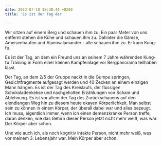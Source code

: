 ```yaml
---
date: 2022-07-18 18:38:44 +0200
title: 'Es ist der Tag der '

---
```

Wir sitzen auf einem Berg und schauen ihm zu. Ein paar Meter von uns entfernt stehen die Kühe und schauen ihm zu. Dahinter die Gämse, Ameisenhaufen und Alpensalamander - alle schauen ihm zu. Er kann Kung-fu.

Es ist der Tag, an dem ein Freund uns an seinem 7 Jahre währenden Kung-fu Training in Form einer kleinen Kampfeinlage vor Bergpanorama teilhaben lässt.

Der Tag, an dem 2/5 der Gruppe nackt in die Gumpe springen, Gedichtfragmente aufgesagt werden und 40 Zecken an einem einzigen Mann hängen. Es ist der Tag des Kreislaufs, der flüssigen Schokoladenkekse und nachgeholten Erzählungen von Scham und Ablehnung. Es ist vor allem der Tag des Zurückschauens auf den elendlangen Weg hin zu diesem heute okayen Körperlichkeit. Man selbst sein zu können in einem Körper, der überall dabei war und alles bezeugt. Ich muss, eigentlich immer, wenn ich einen demenzkranke Person treffe, daran denken, wie das Gehirn dieser Person jetzt nicht mehr weiß, was war. Der Körper aber schon. 

Und wie auch ich, als noch kognitiv intakte Person, nicht mehr weiß, was vor meinem 3. Lebensjahr war. Mein Körper aber schon. 